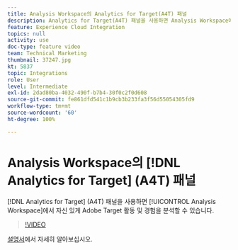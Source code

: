```yaml
---
title: Analysis Workspace의 Analytics for Target(A4T) 패널
description: Analytics for Target(A4T) 패널을 사용하면 Analysis Workspace에서 자신 있게 Adobe Target 활동 및 경험을 분석할 수 있습니다.
feature: Experience Cloud Integration
topics: null
activity: use
doc-type: feature video
team: Technical Marketing
thumbnail: 37247.jpg
kt: 5837
topic: Integrations
role: User
level: Intermediate
exl-id: 2dad80ba-4032-490f-b7b4-30f0c2f0d608
source-git-commit: fe861dfd541c1b9cb3b233fa3f56d55054305fd9
workflow-type: tm+mt
source-wordcount: '60'
ht-degree: 100%

---
```


# Analysis Workspace의 [!DNL Analytics for Target] (A4T) 패널

[!DNL Analytics for Target] (A4T) 패널을 사용하면 [!UICONTROL Analysis Workspace]에서 자신 있게 Adobe Target 활동 및 경험을 분석할 수 있습니다.

>[!VIDEO](https://video.tv.adobe.com/v/37247/?quality=12&learn=on)

[설명서](https://experienceleague.adobe.com/docs/analytics/analyze/analysis-workspace/panels/a4t-panel.html?lang=ko)에서 자세히 알아보십시오.
